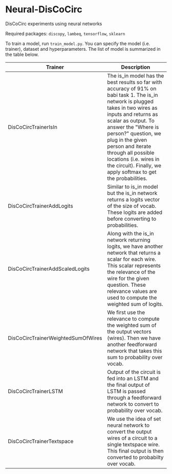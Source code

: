# Neural-DisCoCirc

DisCoCirc experiments using neural networks

Required packages: `discopy`, `lambeq`, `tensorflow`, `sklearn`

To train a model, run `train_model.py`. You can specify the model (i.e. trainer), dataset and hyperparameters.
The list of model is summarized in the table below.

| Trainer | Description |
| ---     | ---         |
| DisCoCircTrainerIsIn | The is_in model has the best results so far with accuracy of 91% on babi task 1. The is_in network is plugged takes in two wires as inputs and returns as scalar as output. To answer the "Where is person?" question, we plug in the given person and iterate through all possible locations (i.e. wires in the circuit). Finally, we apply softmax to get the probabilities. |
| DisCoCircTrainerAddLogits | Similar to is_in model but the is_in network returns a logits vector of the size of vocab. These logits are added before converting to probabilities.|
| DisCoCircTrainerAddScaledLogits | Along with the is_in network returning logits, we have another network that returns a scalar for each wire. This scalar represents the relevance of the wire for the given question. These relevance values are used to compute the weighted sum of logits.|
| DisCoCircTrainerWeightedSumOfWires | We first use the relevance to compute the weighted sum of the output vectors (wires). Then we have another feedforward network that takes this sum to probability over vocab.|
| DisCoCircTrainerLSTM | Output of the circuit is fed into an LSTM and the final output of LSTM is passed through a feedforward network to convert to probability over vocab. |
| DisCoCircTrainerTextspace | We use the idea of set neural network to convert the output wires of a circuit to a single textspace wire. This final output is then converted to probabilty over vocab. |
